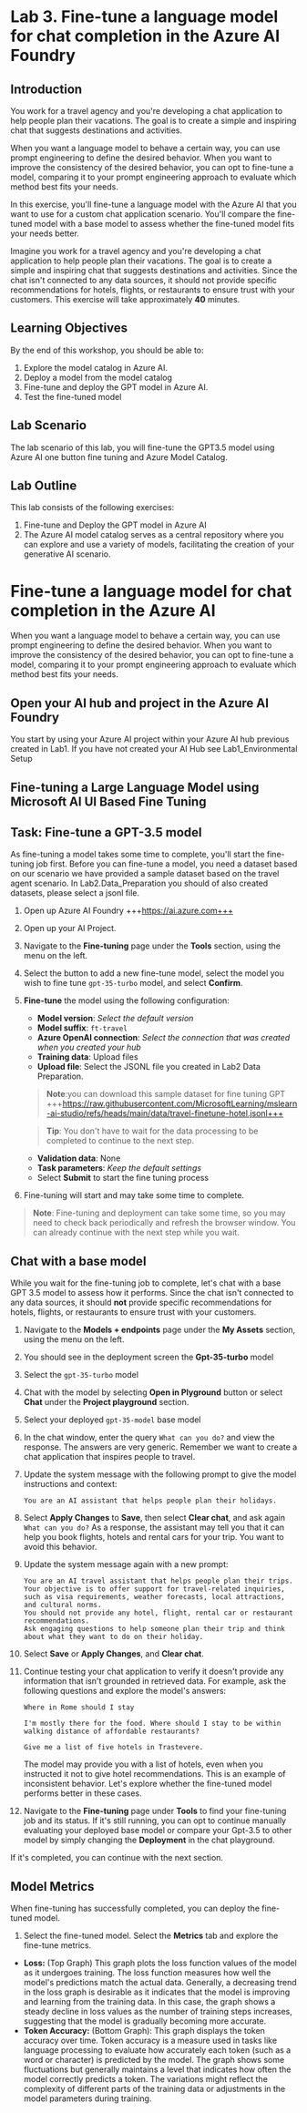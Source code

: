 # Lab 3. Fine-tune a language model for chat completion in the Azure AI Foundry

## Introduction

You work for a travel agency and you're developing a chat application to help people plan their vacations. The goal is to create a simple and inspiring chat that suggests destinations and activities.

When you want a language model to behave a certain way, you can use prompt engineering to define the desired behavior. When you want to improve the consistency of the desired behavior, you can opt to fine-tune a model, comparing it to your prompt engineering approach to evaluate which method best fits your needs.

In this exercise, you'll fine-tune a language model with the Azure AI that you want to use for a custom chat application scenario. You'll compare the fine-tuned model with a base model to assess whether the fine-tuned model fits your needs better.

Imagine you work for a travel agency and you're developing a chat application to help people plan their vacations. The goal is to create a simple and inspiring chat that suggests destinations and activities. Since the chat isn't connected to any data sources, it should not provide specific recommendations for hotels, flights, or restaurants to ensure trust with your customers.
This exercise will take approximately **40** minutes.


## Learning Objectives
By the end of this workshop, you should be able to:
1. Explore the model catalog in Azure AI.
1. Deploy a model from the model catalog
1. Fine-tune and deploy the GPT model in Azure AI.
1. Test the fine-tuned model

## Lab Scenario
The lab scenario of this lab, you will fine-tune the GPT3.5 model using Azure AI one button fine tuning and Azure Model Catalog.

## Lab Outline
This lab consists of the following exercises:
1. Fine-tune and Deploy the GPT model in Azure AI
1. The Azure AI model catalog serves as a central repository where you can explore and use a variety of models, facilitating the creation of your generative AI scenario.

# Fine-tune a language model for chat completion in the Azure AI

When you want a language model to behave a certain way, you can use prompt engineering to define the desired behavior. When you want to improve the consistency of the desired behavior, you can opt to fine-tune a model, comparing it to your prompt engineering approach to evaluate which method best fits your needs.

## Open your AI hub and project in the Azure AI Foundry

You start by using your Azure AI project within your Azure AI hub previous created in Lab1. If you have not created your AI Hub see Lab1_Environmental Setup


## Fine-tuning a Large Language Model using Microsoft AI UI Based Fine Tuning 

## Task: Fine-tune a GPT-3.5 model

As fine-tuning a model takes some time to complete, you'll start the fine-tuning job first. Before you can fine-tune a model, you need a dataset based on our scenario we have provided a sample dataset based on the travel agent scenario. In Lab2.Data_Preparation you should of also created datasets, please select a jsonl file.


1. Open up Azure AI Foundry +++https://ai.azure.com+++
1. Open up your AI Project.
1. Navigate to the **Fine-tuning** page under the **Tools** section, using the menu on the left.
1. Select the button to add a new fine-tune model, select the model you wish to fine tune `gpt-35-turbo` model, and select **Confirm**.
1. **Fine-tune** the model using the following configuration:
    - **Model version**: *Select the default version*
    - **Model suffix**: `ft-travel`
    - **Azure OpenAI connection**: *Select the connection that was created when you created your hub*
    - **Training data**: Upload files
    - **Upload file**: Select the JSONL file you created in Lab2 Data Preparation.
    
    > **Note**:you can download this sample dataset for fine tuning GPT +++https://raw.githubusercontent.com/MicrosoftLearning/mslearn-ai-studio/refs/heads/main/data/travel-finetune-hotel.jsonl+++
    
    > **Tip**: You don't have to wait for the data processing to be completed to continue to the next step.

    - **Validation data**: None
    - **Task parameters**: *Keep the default settings*
    - Select **Submit** to start the fine tuning process

1. Fine-tuning will start and may take some time to complete.

> **Note**:
> Fine-tuning and deployment can take some time, so you may need to check back periodically and refresh the browser window. You can already continue with the next step while you wait.

## Chat with a base model

While you wait for the fine-tuning job to complete, let's chat with a base GPT 3.5 model to assess how it performs. Since the chat isn't connected to any data sources, it should **not** provide specific recommendations for hotels, flights, or restaurants to ensure trust with your customers.

1. Navigate to the **Models + endpoints** page under the **My Assets** section, using the menu on the left.
1. You should see in the deployment screen the **Gpt-35-turbo** model
1. Select the `gpt-35-turbo` model 
1. Chat with the model by selecting **Open in Plyground** button or select **Chat** under the **Project playground** section.
1. Select your deployed `gpt-35-model` base model
1. In the chat window, enter the query `What can you do?` and view the response.
    The answers are very generic. Remember we want to create a chat application that inspires people to travel.
1. Update the system message with the following prompt to give the model instructions and context:
    ```
    You are an AI assistant that helps people plan their holidays.
    ```
1. Select **Apply Changes** to **Save**, then select **Clear chat**, and ask again `What can you do?`
    As a response, the assistant may tell you that it can help you book flights, hotels and rental cars for your trip. You want to avoid this behavior.
1. Update the system message again with a new prompt:

    ```
    You are an AI travel assistant that helps people plan their trips. Your objective is to offer support for travel-related inquiries, such as visa requirements, weather forecasts, local attractions, and cultural norms.
    You should not provide any hotel, flight, rental car or restaurant recommendations.
    Ask engaging questions to help someone plan their trip and think about what they want to do on their holiday.
    ```

1. Select **Save** or **Apply Changes**, and **Clear chat**.
1. Continue testing your chat application to verify it doesn't provide any information that isn't grounded in retrieved data. For example, ask the following questions and explore the model's answers:
   
   `Where in Rome should I stay`
    
   `I'm mostly there for the food. Where should I stay to be within walking distance of affordable restaurants?`
    
   `Give me a list of five hotels in Trastevere.`

    The model may provide you with a list of hotels, even when you instructed it not to give hotel recommendations. This is an example of inconsistent behavior. Let's explore whether the fine-tuned model performs better in these cases.

1. Navigate to the **Fine-tuning** page under **Tools** to find your fine-tuning job and its status. If it's still running, you can opt to continue manually evaluating your deployed base model or compare your Gpt-3.5 to other model by simply changing the **Deployment** in the chat playground. 

If it's completed, you can continue with the next section.

## Model Metrics
When fine-tuning has successfully completed, you can deploy the fine-tuned model.

1. Select the fine-tuned model. Select the **Metrics** tab and explore the fine-tune metrics.

- **Loss:** (Top Graph) This graph plots the loss function values of the model as it undergoes training. The loss function measures how well the model's predictions match the actual data. Generally, a decreasing trend in the loss graph is desirable as it indicates that the model is improving and learning from the training data. In this case, the graph shows a steady decline in loss values as the number of training steps increases, suggesting that the model is gradually becoming more accurate.
- **Token Accuracy:** (Bottom Graph): This graph displays the token accuracy over time. Token accuracy is a measure used in tasks like language processing to evaluate how accurately each token (such as a word or character) is predicted by the model. The graph shows some fluctuations but generally maintains a level that indicates how often the model correctly predicts a token. The variations might reflect the complexity of different parts of the training data or adjustments in the model parameters during training.

